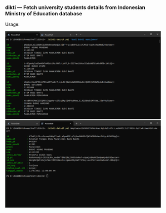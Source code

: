 ### dikti — Fetch university students details from Indonesian Ministry of Education database

Usage:

![ss-1.png](https://raw.githubusercontent.com/DNS/Dikti/refs/heads/master/ss-1.png)
![ss-2.png](https://raw.githubusercontent.com/DNS/Dikti/refs/heads/master/ss-2.png)


